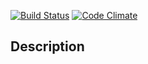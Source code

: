 [![Build Status][BS img]][Build Status]
[![Code Climate][CC img]][Code Climate]

## Description

[Build Status]: https://travis-ci.org/andneuma/kollektiv-leben
[travis pull requests]: https://travis-ci.org/andneuma/kollektiv-leben/pull_requests
[Code Climate]: https://codeclimate.com/github/andneuma/kollektiv-leben

[BS img]: https://travis-ci.org/andneuma/kollektiv-leben.png
[CC img]: https://codeclimate.com/github/andneuma/kollektiv-leben.png

